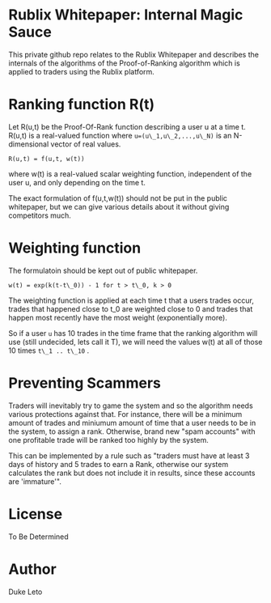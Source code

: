# Rublix Whitepaper: Internal Magic Sauce

This private github repo relates to the Rublix Whitepaper and describes the
internals of the algorithms of the Proof-of-Ranking algorithm which is applied
to traders using the Rublix platform.

# Ranking function R(t)

Let R(u,t) be the Proof-Of-Rank function describing a user u at a time t.
R(u,t) is a real-valued function where `u=(u\_1,u\_2,...,u\_N)` is an
N-dimensional vector of real values.

    R(u,t) = f(u,t, w(t))

where w(t) is a real-valued scalar weighting function, independent of the user u, and only
depending on the time t.

The exact formulation of f(u,t,w(t)) should not be put in the public whitepaper, but we can
give various details about it without giving competitors much.

# Weighting function

The formulatoin should be kept out of public whitepaper.

    w(t) = exp(k(t-t\_0)) - 1 for t > t\_0, k > 0

The weighting function is applied at each time t that a users trades occur, trades that
happened close to t\_0 are weighted close to 0 and trades that happen most recently have
the most weight (exponentially more).

So if a user `u` has 10 trades in the time frame that the ranking algorithm
will use (still undecided, lets call it T), we will need the values w(t) at all
of those 10 times `t\_1 .. t\_10` .

# Preventing Scammers

Traders will inevitably try to game the system and so the algorithm needs
various protections against that. For instance, there will be a minimum amount
of trades and miniumum amount of time that a user needs to be in the system, to
assign a rank. Otherwise, brand new "spam accounts" with one profitable trade
will be ranked too highly by the system.

This can be implemented by a rule such as "traders must have at least 3 days of
history and 5 trades to earn a Rank, otherwise our system calculates the rank
but does not include it in results, since these accounts are 'immature'".

# License

To Be Determined

# Author

Duke Leto
